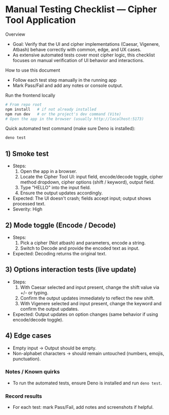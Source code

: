 # Manual Testing Checklist — Cipher Tool Application

Overview
- Goal: Verify that the UI and cipher implementations (Caesar, Vigenere, Atbash) behave correctly with common, edge, and UX cases.
- As extensive automated tests cover most cipher logic, this checklist focuses on manual verification of UI behavior and interactions.

How to use this document
- Follow each test step manually in the running app
- Mark Pass/Fail and add any notes or console output.

Run the frontend locally
```bash
# From repo root
npm install   # if not already installed
npm run dev   # or the project's dev command (Vite)
# Open the app in the browser (usually http://localhost:5173)
```

Quick automated test command (make sure Deno is installed):
```bash
deno test
```

## 1) Smoke test
- Steps:
  1. Open the app in a browser.
  2. Locate the Cipher Tool UI: input field, encode/decode toggle, cipher method dropdown, cipher options (shift / keyword), output field.
  3. Type "HELLO" into the input field.
  4. Ensure the output updates accordingly.
- Expected: The UI doesn't crash; fields accept input; output shows processed text.
- Severity: High

## 2) Mode toggle (Encode / Decode)
- Steps:
  1. Pick a cipher (Not atbash) and parameters, encode a string.
  2. Switch to Decode and provide the encoded text as input.
- Expected: Decoding returns the original text.

## 3) Options interaction tests (live update)
- Steps:
  1. With Caesar selected and input present, change the shift value via +/- or typing.
  2. Confirm the output updates immediately to reflect the new shift.
  3. With Vigenere selected and input present, change the keyword and confirm the output updates.
- Expected: Output updates on option changes (same behavior if using encode/decode toggle).

## 4) Edge cases
- Empty input -> Output should be empty.
- Non-alphabet characters -> should remain untouched (numbers, emojis, punctuation).

### Notes / Known quirks
- To run the automated tests, ensure Deno is installed and run `deno test`.

### Record results
- For each test: mark Pass/Fail, add notes and screenshots if helpful.

